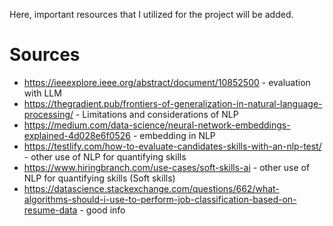 Here, important resources that I utilized for the project will be added. 

# Sources
- https://ieeexplore.ieee.org/abstract/document/10852500 - evaluation with LLM
- https://thegradient.pub/frontiers-of-generalization-in-natural-language-processing/ - Limitations and considerations of NLP
- https://medium.com/data-science/neural-network-embeddings-explained-4d028e6f0526 - embedding in NLP
- https://testlify.com/how-to-evaluate-candidates-skills-with-an-nlp-test/ - other use of NLP for quantifying skills
- https://www.hiringbranch.com/use-cases/soft-skills-ai - other use of NLP for quantifying skills (Soft skills)
- https://datascience.stackexchange.com/questions/662/what-algorithms-should-i-use-to-perform-job-classification-based-on-resume-data - good info
